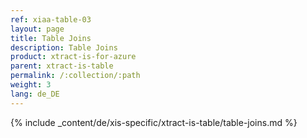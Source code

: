 ```yaml
---
ref: xiaa-table-03
layout: page
title: Table Joins
description: Table Joins
product: xtract-is-for-azure
parent: xtract-is-table
permalink: /:collection/:path
weight: 3
lang: de_DE
---
```


{% include _content/de/xis-specific/xtract-is-table/table-joins.md %}
